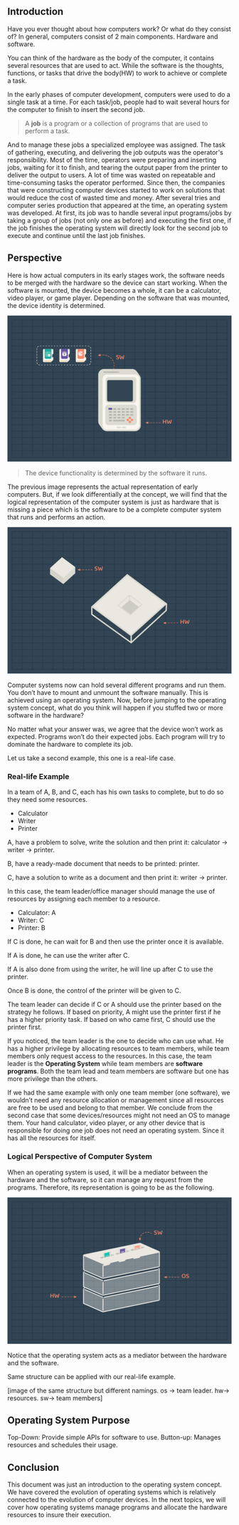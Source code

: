 ## Introduction

Have you ever thought about how computers work? Or what do they consist of? 
In general, computers consist of 2 main components. Hardware and software. 

You can think of the hardware as the body of the computer, it contains several resources that are used to act. While the software is the thoughts, functions, or tasks that drive the body(HW) to work to achieve or complete a task. 

In the early phases of computer development, computers were used to do a single task at a time. For each task/job, people had to wait several hours for the computer to finish to insert the second job. 

> A **job** is a program or a collection of programs that are used to perform a task.

And to manage these jobs a specialized employee was assigned. The task of gathering, executing, and delivering the job outputs was the operator's responsibility. Most of the time, operators were preparing and inserting jobs, waiting for it to finish, and tearing the output paper from the printer to deliver the output to users.
A lot of time was wasted on repeatable and time-consuming tasks the operator performed. Since then, the companies that were constructing computer devices started to work on solutions that would reduce the cost of wasted time and money. After several tries and computer series production that appeared at the time, an operating system was developed. At first, its job was to handle several input programs/jobs by taking a group of jobs (not only one as before) and executing the first one, if the job finishes the operating system will directly look for the second job to execute and continue until the last job finishes. 

## Perspective

Here is how actual computers in its early stages work, the software needs to be merged with the hardware so the device can start working. When the software is mounted, the device becomes a whole, it can be a calculator, video player, or game player. Depending on the software that was mounted, the device identity is determined. 

![image 1](./images/01.actual-computer.png)

> The device functionality is determined by the software it runs.



The previous image represents the actual representation of early computers. But, if we look differentially at the concept, we will find that the logical representation of the computer system is just as hardware that is missing a piece which is the software to be a complete computer system that runs and performs an action. 


![image 2](./images/02.logical-view-of-computer.png)

Computer systems now can hold several different programs and run them. You don’t have to mount and unmount the software manually. This is achieved using an operating system. 
Now, before jumping to the operating system concept, what do you think will happen if you stuffed two or more software in the hardware?

No matter what your answer was, we agree that the device won’t work as expected. Programs won’t do their expected jobs. Each program will try to dominate the hardware to complete its job.

Let us take a second example, this one is a real-life case. 

### Real-life Example
In a team of A, B, and C, each has his own tasks to complete, but to do so they need some resources. 

- Calculator
- Writer 
- Printer 

A, have a problem to solve, write the solution and then print it: calculator -> writer -> printer.

B, have a ready-made document that needs to be printed: printer.

C, have a solution to write as a document and then print it: writer -> printer. 

In this case, the team leader/office manager should manage the use of resources by assigning each member to a resource. 

- Calculator: A
- Writer: C
- Printer: B


If C is done, he can wait for B and then use the printer once it is available. 

If A is done, he can use the writer after C. 

If A is also done from using the writer, he will line up after C to use the printer.

Once B is done, the control of the printer will be given to C.

The team leader can decide if C or A should use the printer based on the strategy he follows. If based on priority, A might use the printer first if he has a higher priority task.
If based on who came first, C should use the printer first.


If you noticed, the team leader is the one to decide who can use what. He has a higher privilege by allocating resources to team members, while team members only request access to the resources.
In this case, the team leader is the **Operating System** while team members are **software programs**.
Both the team lead and team members are software but one has more privilege than the others.

If we had the same example with only one team member (one software), we wouldn’t need any resource allocation or management since all resources are free to be used and belong to that member. 
We conclude from the second case that some devices/resources might not need an OS to manage them. Your hand calculator, video player, or any other device that is responsible for doing one job does not need an operating system. Since it has all the resources for itself.

### Logical Perspective of Computer System
When an operating system is used, it will be a mediator between the hardware and the software, so it can manage any request from the programs. Therefore, its representation is going to be as the following. 

![image 3](./images/03.computer-structure.png)

Notice that the operating system acts as a mediator between the hardware and the software.

Same structure can be applied with our real-life example. 

[image of the same structure but different namings. os -> team leader. hw-> resources. sw-> team members]


## Operating System Purpose 

Top-Down: Provide simple APIs for software to use. 
Button-up: Manages resources and schedules their usage.

## Conclusion 
This document was just an introduction to the operating system concept. We have covered the evolution of operating systems which is relatively connected to the evolution of computer devices. 
In the next topics, we will cover how operating systems manage programs and allocate the hardware resources to insure their execution.
